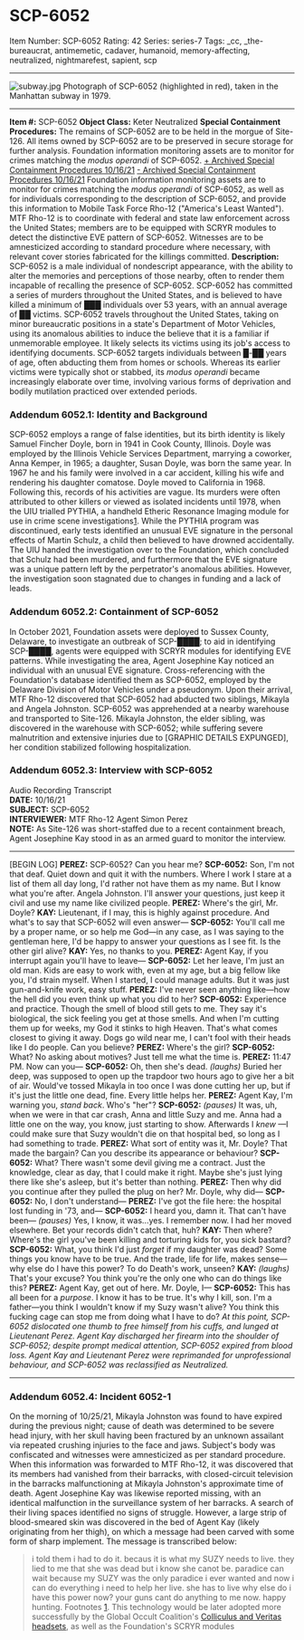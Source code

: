 # SCP-6052
Item Number: SCP-6052
Rating: 42
Series: series-7
Tags: _cc, _the-bureaucrat, antimemetic, cadaver, humanoid, memory-affecting, neutralized, nightmarefest, sapient, scp

---

![subway.jpg](https://scp-wiki.wdfiles.com/local--files/scp-6052/subway.jpg)
Photograph of SCP-6052 (highlighted in red), taken in the Manhattan subway in 1979.
* * *
**Item #:** SCP-6052
**Object Class:** Keter Neutralized
**Special Containment Procedures:** The remains of SCP-6052 are to be held in the morgue of Site-126. All items owned by SCP-6052 are to be preserved in secure storage for further analysis. Foundation information monitoring assets are to monitor for crimes matching the _modus operandi_ of SCP-6052.
[\+ Archived Special Containment Procedures 10/16/21](javascript:;)
[\- Archived Special Containment Procedures 10/16/21](javascript:;)
Foundation information monitoring assets are to monitor for crimes matching the _modus operandi_ of SCP-6052, as well as for individuals corresponding to the description of SCP-6052, and provide this information to Mobile Task Force Rho-12 ("America's Least Wanted"). MTF Rho-12 is to coordinate with federal and state law enforcement across the United States; members are to be equipped with SCRYR modules to detect the distinctive EVE pattern of SCP-6052. Witnesses are to be amnesticized according to standard procedure where necessary, with relevant cover stories fabricated for the killings committed.
**Description:** SCP-6052 is a male individual of nondescript appearance, with the ability to alter the memories and perceptions of those nearby, often to render them incapable of recalling the presence of SCP-6052. SCP-6052 has committed a series of murders throughout the United States, and is believed to have killed a minimum of ███ individuals over 53 years, with an annual average of ██ victims.
SCP-6052 travels throughout the United States, taking on minor bureaucratic positions in a state's Department of Motor Vehicles, using its anomalous abilities to induce the believe that it is a familiar if unmemorable employee. It likely selects its victims using its job's access to identifying documents.
SCP-6052 targets individuals between █-██ years of age, often abducting them from homes or schools. Whereas its earlier victims were typically shot or stabbed, its _modus operandi_ became increasingly elaborate over time, involving various forms of deprivation and bodily mutilation practiced over extended periods.
### **Addendum 6052.1:** Identity and Background
SCP-6052 employs a range of false identities, but its birth identity is likely Samuel Fincher Doyle, born in 1941 in Cook County, Illinois. Doyle was employed by the Illinois Vehicle Services Department, marrying a coworker, Anna Kemper, in 1965; a daughter, Susan Doyle, was born the same year. In 1967 he and his family were involved in a car accident, killing his wife and rendering his daughter comatose. Doyle moved to California in 1968. Following this, records of his activities are vague.
Its murders were often attributed to other killers or viewed as isolated incidents until 1978, when the UIU trialled PYTHIA, a handheld Etheric Resonance Imaging module for use in crime scene investigations[1](javascript:;). While the PYTHIA program was discontinued, early tests identified an unusual EVE signature in the personal effects of Martin Schulz, a child then believed to have drowned accidentally. The UIU handed the investigation over to the Foundation, which concluded that Schulz had been murdered, and furthermore that the EVE signature was a unique pattern left by the perpetrator's anomalous abilities. However, the investigation soon stagnated due to changes in funding and a lack of leads.
### **Addendum 6052.2:** Containment of SCP-6052
In October 2021, Foundation assets were deployed to Sussex County, Delaware, to investigate an outbreak of SCP-████; to aid in identifying SCP-████, agents were equipped with SCRYR modules for identifying EVE patterns. While investigating the area, Agent Josephine Kay noticed an individual with an unusual EVE signature. Cross-referencing with the Foundation's database identified them as SCP-6052, employed by the Delaware Division of Motor Vehicles under a pseudonym.
Upon their arrival, MTF Rho-12 discovered that SCP-6052 had abducted two siblings, Mikayla and Angela Johnston. SCP-6052 was apprehended at a nearby warehouse and transported to Site-126. Mikayla Johnston, the elder sibling, was discovered in the warehouse with SCP-6052; while suffering severe malnutrition and extensive injuries due to [GRAPHIC DETAILS EXPUNGED], her condition stabilized following hospitalization.
### **Addendum 6052.3:** Interview with SCP-6052
Audio Recording Transcript  
**DATE:** 10/16/21  
**SUBJECT:** SCP-6052  
**INTERVIEWER:** MTF Rho-12 Agent Simon Perez  
**NOTE:** As Site-126 was short-staffed due to a recent containment breach, Agent Josephine Kay stood in as an armed guard to monitor the interview.
* * *
[BEGIN LOG]
**PEREZ:** SCP-6052? Can you hear me?
**SCP-6052:** Son, I'm not that deaf. Quiet down and quit it with the numbers. Where I work I stare at a list of them all day long, I'd rather not have them as my name. But I know what you're after. Angela Johnston. I'll answer your questions, just keep it civil and use my name like civilized people.
**PEREZ:** Where's the girl, Mr. Doyle?
**KAY:** Lieutenant, if I may, this is highly against procedure. And what's to say that SCP-6052 will even answer—
**SCP-6052:** You'll call me by a proper name, or so help me God—in any case, as I was saying to the gentleman here, I'd be happy to answer your questions as I see fit. Is the other girl alive?
**KAY:** Yes, no thanks to you.
**PEREZ:** Agent Kay, if you interrupt again you'll have to leave—
**SCP-6052:** Let her leave, I'm just an old man. Kids are easy to work with, even at my age, but a big fellow like you, I'd strain myself. When I started, I could manage adults. But it was just gun-and-knife work, easy stuff.
**PEREZ:** I've never seen anything like—how the hell did you even think up what you did to her?
**SCP-6052:** Experience and practice. Though the smell of blood still gets to me. They say it's biological, the sick feeling you get at those smells. And when I'm cutting them up for weeks, my God it stinks to high Heaven. That's what comes closest to giving it away. Dogs go wild near me, I can't fool with their heads like I do people. Can you believe?
**PEREZ:** Where's the girl?
**SCP-6052:** What? No asking about motives? Just tell me what the time is.
**PEREZ:** 11:47 PM. Now can you—
**SCP-6052:** Oh, then she's dead. _(laughs)_ Buried her deep, was supposed to open up the trapdoor two hours ago to give her a bit of air. Would've tossed Mikayla in too once I was done cutting her up, but if it's just the little one dead, fine. Every little helps her.
**PEREZ:** Agent Kay, I'm warning you, _stand back_. Who's "her"?
**SCP-6052:** _(pauses)_ It was, uh, when we were in that car crash, Anna and little Suzy and me. Anna had a little one on the way, you know, just starting to show. Afterwards I _knew_ —I could make sure that Suzy wouldn't die on that hospital bed, so long as I had something to trade.
**PEREZ:** What sort of entity was it, Mr. Doyle? That made the bargain? Can you describe its appearance or behaviour?
**SCP-6052:** What? There wasn't some devil giving me a contract. Just the knowledge, clear as day, that I could make it right. Maybe she's just lying there like she's asleep, but it's better than nothing.
**PEREZ:** Then why did you continue after they pulled the plug on her? Mr. Doyle, why did—
**SCP-6052:** No, I don't understand—
**PEREZ:** I've got the file here: the hospital lost funding in '73, and—
**SCP-6052:** I heard you, damn it. That can't have been— _(pauses)_ Yes, I know, it was…yes. I remember now. I had her moved elsewhere. Bet your records didn't catch that, huh?
**KAY:** Then where? Where's the girl you've been killing and torturing kids for, you sick bastard?
**SCP-6052:** What, you think I'd just _forget_ if my daughter was dead? Some things you know have to be true. And the trade, life for life, makes sense—why else do I have this power? To do Death's work, unseen?
**KAY:** _(laughs)_ That's your excuse? You think you're the only one who can do things like this?
**PEREZ:** Agent Kay, get out of here. Mr. Doyle, I—
**SCP-6052:** This has all been for a _purpose_. I know it has to be true. It's why I kill, son. I'm a father—you think I wouldn't know if my Suzy wasn't alive? You think this fucking cage can stop me from doing what I have to do?
_At this point, SCP-6052 dislocated one thumb to free himself from his cuffs, and lunged at Lieutenant Perez. Agent Kay discharged her firearm into the shoulder of SCP-6052; despite prompt medical attention, SCP-6052 expired from blood loss. Agent Kay and Lieutenant Perez were reprimanded for unprofessional behaviour, and SCP-6052 was reclassified as Neutralized._
* * *
### **Addendum 6052.4:** Incident 6052-1
On the morning of 10/25/21, Mikayla Johnston was found to have expired during the previous night; cause of death was determined to be severe head injury, with her skull having been fractured by an unknown assailant via repeated crushing injuries to the face and jaws. Subject's body was confiscated and witnesses were amnesticized as per standard procedure.
When this information was forwarded to MTF Rho-12, it was discovered that its members had vanished from their barracks, with closed-circuit television in the barracks malfunctioning at Mikayla Johnston's approximate time of death. Agent Josephine Kay was likewise reported missing, with an identical malfunction in the surveillance system of her barracks. A search of their living spaces identified no signs of struggle. However, a large strip of blood-smeared skin was discovered in the bed of Agent Kay (likely originating from her thigh), on which a message had been carved with some form of sharp implement. The message is transcribed below:
> i told them i had to do it. becaus it is what my SUZY needs to live. they lied to me that she was dead but i know she canot be. paradice can wait because my SUZY was the only paradice i ever wanted and now i can do everything i need to help her live. she has to live why else do i have this power now? your guns cant do anything to me now. happy hunting.
Footnotes
[1](javascript:;). This technology would be later adopted more successfully by the Global Occult Coalition's [Colliculus and Veritas headsets](https://scp-wiki.wikidot.com/goc-supplemental-arad), as well as the Foundation's SCRYR modules